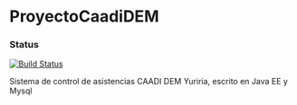 # ProyectoCaadiDEM
### Status
[![Build Status](https://travis-ci.com/Arthyom/ProyectoCaadiDEM.png)](https://travis-ci.com/Arthyom/ProyectoCaadiDEM/)

Sistema de control de asistencias CAADI DEM Yuriria, escrito en Java EE y Mysql
